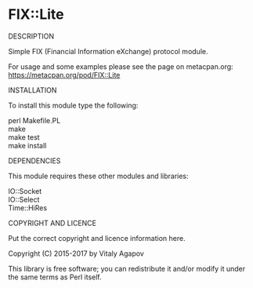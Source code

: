 FIX::Lite
========

DESCRIPTION

Simple FIX (Financial Information eXchange) protocol module.

For usage and some examples please see the page on metacpan.org: <a href="https://metacpan.org/pod/FIX::Lite">https://metacpan.org/pod/FIX::Lite</a>

INSTALLATION

To install this module type the following:

   perl Makefile.PL<br/>
   make<br/>
   make test<br/>
   make install<br/>

DEPENDENCIES

This module requires these other modules and libraries:

IO::Socket<br/>
IO::Select<br/>
Time::HiRes<br/>

COPYRIGHT AND LICENCE

Put the correct copyright and licence information here.

Copyright (C) 2015-2017 by Vitaly Agapov

This library is free software; you can redistribute it and/or modify
it under the same terms as Perl itself.


